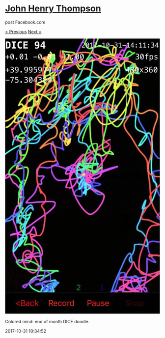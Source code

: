 # [John Henry Thompson](../README.md)
post Facebook.com

[< Previous](2017-10-31-2.md) [Next >](2017-10-29-1.md)

[![](../media/2017-10-31/Timeline-Photos-Colored-mind-end-of-month-DICE-doodle-2.jpg)](../README.md)

Colored mind: end of month DICE doodle.

2017-10-31 10:34:52